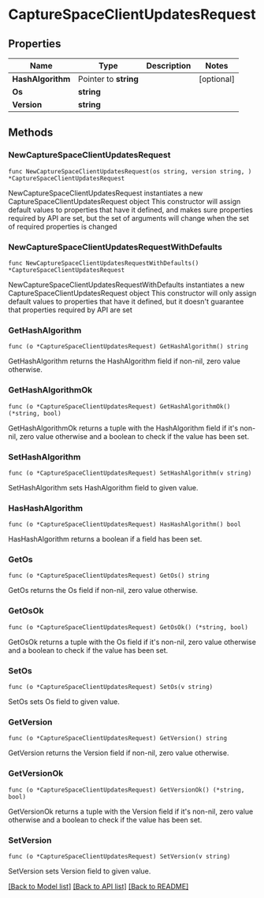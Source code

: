 # CaptureSpaceClientUpdatesRequest

## Properties

Name | Type | Description | Notes
------------ | ------------- | ------------- | -------------
**HashAlgorithm** | Pointer to **string** |  | [optional] 
**Os** | **string** |  | 
**Version** | **string** |  | 

## Methods

### NewCaptureSpaceClientUpdatesRequest

`func NewCaptureSpaceClientUpdatesRequest(os string, version string, ) *CaptureSpaceClientUpdatesRequest`

NewCaptureSpaceClientUpdatesRequest instantiates a new CaptureSpaceClientUpdatesRequest object
This constructor will assign default values to properties that have it defined,
and makes sure properties required by API are set, but the set of arguments
will change when the set of required properties is changed

### NewCaptureSpaceClientUpdatesRequestWithDefaults

`func NewCaptureSpaceClientUpdatesRequestWithDefaults() *CaptureSpaceClientUpdatesRequest`

NewCaptureSpaceClientUpdatesRequestWithDefaults instantiates a new CaptureSpaceClientUpdatesRequest object
This constructor will only assign default values to properties that have it defined,
but it doesn't guarantee that properties required by API are set

### GetHashAlgorithm

`func (o *CaptureSpaceClientUpdatesRequest) GetHashAlgorithm() string`

GetHashAlgorithm returns the HashAlgorithm field if non-nil, zero value otherwise.

### GetHashAlgorithmOk

`func (o *CaptureSpaceClientUpdatesRequest) GetHashAlgorithmOk() (*string, bool)`

GetHashAlgorithmOk returns a tuple with the HashAlgorithm field if it's non-nil, zero value otherwise
and a boolean to check if the value has been set.

### SetHashAlgorithm

`func (o *CaptureSpaceClientUpdatesRequest) SetHashAlgorithm(v string)`

SetHashAlgorithm sets HashAlgorithm field to given value.

### HasHashAlgorithm

`func (o *CaptureSpaceClientUpdatesRequest) HasHashAlgorithm() bool`

HasHashAlgorithm returns a boolean if a field has been set.

### GetOs

`func (o *CaptureSpaceClientUpdatesRequest) GetOs() string`

GetOs returns the Os field if non-nil, zero value otherwise.

### GetOsOk

`func (o *CaptureSpaceClientUpdatesRequest) GetOsOk() (*string, bool)`

GetOsOk returns a tuple with the Os field if it's non-nil, zero value otherwise
and a boolean to check if the value has been set.

### SetOs

`func (o *CaptureSpaceClientUpdatesRequest) SetOs(v string)`

SetOs sets Os field to given value.


### GetVersion

`func (o *CaptureSpaceClientUpdatesRequest) GetVersion() string`

GetVersion returns the Version field if non-nil, zero value otherwise.

### GetVersionOk

`func (o *CaptureSpaceClientUpdatesRequest) GetVersionOk() (*string, bool)`

GetVersionOk returns a tuple with the Version field if it's non-nil, zero value otherwise
and a boolean to check if the value has been set.

### SetVersion

`func (o *CaptureSpaceClientUpdatesRequest) SetVersion(v string)`

SetVersion sets Version field to given value.



[[Back to Model list]](../README.md#documentation-for-models) [[Back to API list]](../README.md#documentation-for-api-endpoints) [[Back to README]](../README.md)


